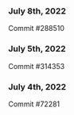 ### July 8th, 2022

Commit #288510

### July 5th, 2022

Commit #314353


### July 4th, 2022

Commit #72281
